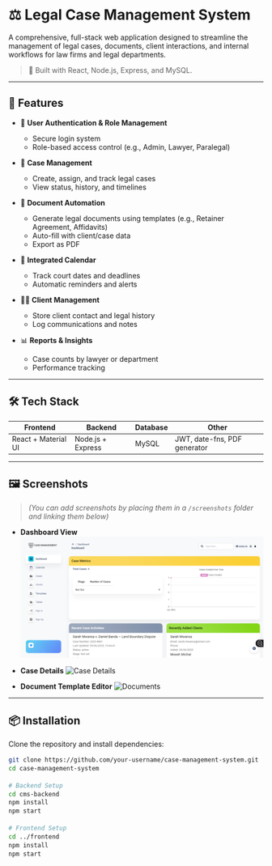 
# ⚖️ Legal Case Management System

A comprehensive, full-stack web application designed to streamline the management of legal cases, documents, client interactions, and internal workflows for law firms and legal departments.

> 🚀 Built with React, Node.js, Express, and MySQL.

---

## 🧩 Features

- 🔐 **User Authentication & Role Management**
  - Secure login system
  - Role-based access control (e.g., Admin, Lawyer, Paralegal)

- 📁 **Case Management**
  - Create, assign, and track legal cases
  - View status, history, and timelines

- 🧾 **Document Automation**
  - Generate legal documents using templates (e.g., Retainer Agreement, Affidavits)
  - Auto-fill with client/case data
  - Export as PDF

- 📅 **Integrated Calendar**
  - Track court dates and deadlines
  - Automatic reminders and alerts

- 👨‍⚖️ **Client Management**
  - Store client contact and legal history
  - Log communications and notes

- 📊 **Reports & Insights**
  - Case counts by lawyer or department
  - Performance tracking

---

## 🛠 Tech Stack

| Frontend | Backend | Database | Other |
|----------|---------|----------|-------|
| React + Material UI | Node.js + Express | MySQL | JWT, date-fns, PDF generator |

---

## 🖼️ Screenshots

> *(You can add screenshots by placing them in a `/screenshots` folder and linking them below)*

- **Dashboard View**
  ![Dashboard](./screenshots/dashboard.png)

- **Case Details**
  ![Case Details](./screenshots/case-details.png)

- **Document Template Editor**
  ![Documents](./screenshots/document-template.png)

---

## 📦 Installation

Clone the repository and install dependencies:

```bash
git clone https://github.com/your-username/case-management-system.git
cd case-management-system

# Backend Setup
cd cms-backend
npm install
npm start

# Frontend Setup
cd ../frontend
npm install
npm start
